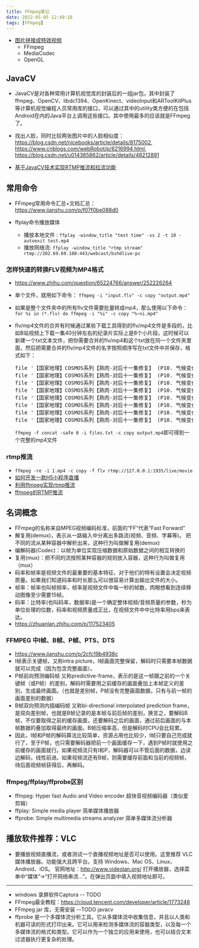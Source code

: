 ```yaml
---
title: FFmpeg笔记
date: 2022-05-05 12:49:18
tags: [FFmpeg]
---
```


+ [图片拼接成特效视频](https://mp.weixin.qq.com/s?__biz=MzIzOTU0NTQ0MA==&mid=2247491924&idx=1&sn=0fdd9e7a0d290158bf6c3d76725ea943&chksm=e92adc5bde5d554)
	- FFmpeg
	- MediaCodec
	- OpenGL


## JavaCV

+ JavaCV是对各种常用计算机视觉库的封装后的一组jar包，其中封装了ffmpeg、OpenCV、libdc1394、OpenKinect、videoInput和ARToolKitPlus等计算机视觉编程人员常用库的接口，可以通过其中的utility类方便的在包括Android在内的Java平台上调用这些接口。其中使用最多的应该就是FFmpeg了。

+ 找出人脸，同时比较两张图片中的人脸相似度：<https://blog.csdn.net/nicebooks/article/details/8175002>,
<https://www.cnblogs.com/webRobot/p/6216994.html>,
<https://blog.csdn.net/u014365862/article/details/48212891>

+ [基于JavaCV技术实现RTMP推流和拉流功能](https://blog.csdn.net/xxxlllbbb/article/details/104819683)

## 常用命令

+ FFmpeg常用命令汇总+文档汇总：<https://www.jianshu.com/p/f07f0be088d0>

+ ffplay命令播放媒体
	- 播放本地文件 : `ffplay -window_title "test time" -ss 2 -t 10 -autoexit test.mp4`
	- 播放网络流: `ffplay -window_title "rtmp stream" rtmp://202.69.69.180:443/webcast/bshdlive-pc`

### 怎样快速的转换FLV视频为MP4格式
+ <https://www.zhihu.com/question/65224766/answer/252226264>
+ 单个文件，就用如下命令：
      `ffmpeg -i "input.flv" -c copy "output.mp4"`
+ 如果是整个文件夹中的所有flv文件需要批量转成mp4，那么使用以下命令：
      `for %i in (*.flv) do ffmpeg -i "%i" -c copy "%~ni.mp4"`

+ flv/mp4文件的合并有时候通过某些下载工具得到的flv/mp4文件是多段的，比如B站视频上下载一集40分钟左右的纪录片实际上是8个小片段，这时候可以新建一个txt文本文件，把你需要合并的flv/mp4和这个txt放在同一个文件夹里面，然后把需要合并的flv/mp4文件的名字按照顺序写在txt文件中并保存，格式如下：
  <pre>
  file '【国家地理】COSMOS系列【熟肉-对后十一集修复】 (P10. 气候变化)[00].mp4'
  file '【国家地理】COSMOS系列【熟肉-对后十一集修复】 (P10. 气候变化)[01].mp4'
  file '【国家地理】COSMOS系列【熟肉-对后十一集修复】 (P10. 气候变化)[02].mp4'
  file '【国家地理】COSMOS系列【熟肉-对后十一集修复】 (P10. 气候变化)[03].mp4'
  file '【国家地理】COSMOS系列【熟肉-对后十一集修复】 (P10. 气候变化)[04].mp4'
  file '【国家地理】COSMOS系列【熟肉-对后十一集修复】 (P10. 气候变化)[05].mp4'
  file '【国家地理】COSMOS系列【熟肉-对后十一集修复】 (P10. 气候变化)[06].mp4'
  file '【国家地理】COSMOS系列【熟肉-对后十一集修复】 (P10. 气候变化)[07].mp4'
  </pre>
  `ffmpeg -f concat -safe 0 -i files.txt -c copy output.mp4`即可得到一个完整的mp4文件   
  
### rtmp推流
+ `ffmpeg -re -i 1.mp4 -c copy -f flv rtmp://127.0.0.1:1935/live/movie`
+ [如何开发一款H5小程序直播](https://juejin.cn/post/690947934664628634ing3)
+ [利用ffmpeg实现rtmp推流](https://www.jianshu.com/p/c141fc7881e7)
+ [ffmpeg的RTMP推流](https://zhuanlan.zhihu.com/p/73984438)

## 名词概念

+ FFmpeg的名称来自MPEG视频编码标准，前面的“FF”代表“Fast Forward”
+ 解复用(demux)，表示从一路输入中分离出多路流(视频、音频、字幕等)。
把不同的流从某种容器中解析出来，这种行为叫做解复用(demux)
+ 编解码器(Codec)：以帧为单位实现压缩数据和原始数据之间的相互转换的
+ 复用(mux)：把不同的流按照某种容器的规则放入容器，这种行为叫做复用（mux）
+ 码率和帧率是视频文件的最重要的基本特征，对于他们的特有设置会决定视频质量。如果我们知道码率和时长那么可以很容易计算出输出文件的大小。
+ 帧率：帧率也叫帧频率，帧率是视频文件中每一秒的帧数，肉眼想看到连续移动图像至少需要15帧。
+ 码率：比特率(也叫码率，数据率)是一个确定整体视频/音频质量的参数，秒为单位处理的位数，码率和视频质量成正比，在视频文件中中比特率用bps来表达。
+ <https://zhuanlan.zhihu.com/p/117523405>

### FFMPEG 中I帧、B帧、P帧、PTS、DTS
+ <https://www.jianshu.com/p/2cfc19b4938c>
+ I帧表示关键帧，又称intra picture，I帧画面完整保留，解码时只需要本帧数据就可以完成（因为包含完整画面）。
+ P帧前向预测编码帧 又称predictive-frame，表示的是这一帧跟之前的一个关键帧（或P帧）的差别，解码时需要用之前缓存的画面叠加上本帧定义的差别，生成最终画面。（也就是差别帧，P帧没有完整画面数据，只有与前一帧的画面差别的数据）
+ B帧双向预测内插编码帧 又称bi-directional interpolated prediction frame，是双向差别帧，也就是B帧记录的是本帧与前后帧的差别，换言之，要解码B帧，不仅要取得之前的缓存画面，还要解码之后的画面，通过前后画面的与本帧数据的叠加取得最终的画面。B帧压缩率高，但是解码时CPU会比较累。
+ 因此，I帧和P帧的解码算法比较简单，资源占用也比较少，I帧只要自己完成就行了，至于P帧，也只需要解码器把前一个画面缓存一下，遇到P帧时就使用之前缓存的画面就行。如果视频流只有I和P，解码器可以不管后面的数据，边读边解码，线性前进。如果视频流还有B帧，则需要缓存前面和当前的视频帧，待后面视频帧获得后，再解码。

### ffmpeg/ffplay/ffprobe区别

+ ffmpeg:
Hyper fast Audio and Video encoder
超快音视频编码器（类似爱剪辑）
+ ffplay:
Simple media player
简单媒体播放器
+ ffprobe:
Simple multimedia streams analyzer
简单多媒体流分析器

## 播放软件推荐：VLC
+ 要播放视频直播流，或者测试一个直播视频地址是否可以使用。这里推荐 VLC 媒体播放器。功能强大且跨平台。支持 Windows、Mac OS、Linux、Android、iOS。
  官网地址：http://www.videolan.org/
  打开播放器，选择菜单中“媒体”->“打开网络串流...”。在弹出页面中填入视频地址即可。

---

+ windows 录屏软件Captura -- TODO
+ FFmpeg最全教程：<https://cloud.tencent.com/developer/article/1773248>
+ FFmpeg jar 库，无需安装 --TODO javacv
+ ​ffprobe 是一个多媒体流分析工具。它从多媒体流中收集信息，并且以人类和机器可读的形式打印出来。它可以用来检测多媒体流的容器类型，以及每一个多媒体流的格式和类型。它可以作为一个独立的应用来使用，也可以结合文本过滤器执行更复杂的处理。
